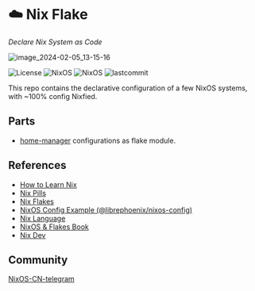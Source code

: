 <h1 align="left">☁️ Nix Flake</h1>
<p align="left">
    <em>Declare Nix System as Code</em>
</p>

![image_2024-02-05_13-15-16](https://github.com/yqlbu/nixos-config/assets/31861128/5bef76fa-d27d-4c76-8f29-1a0e4c91b113)

<p align="left">
    <img src="https://custom-icon-badges.herokuapp.com/github/license/yqlbu/nixos-config?logo=law&color=orange" alt="License"/>
    <img src="https://img.shields.io/static/v1?logo=nixos&logoColor=white&label=&message=Built%20with%20Nix&color=41439a" alt="NixOS"/>
    <img src="https://custom-icon-badges.herokuapp.com/badge/nixos-23.11-navy.svg?logo=nixos&logoColor=white" alt="NixOS">
    <img src="https://custom-icon-badges.herokuapp.com/github/last-commit/yqlbu/nixos-config?logo=history&logoColor=white" alt="lastcommit"/>
</p>

This repo contains the declarative configuration of a few NixOS systems, with ~100% config Nixfied.

## Parts

- [home-manager](https://github.com/nix-community/home-manager) configurations as flake module.

## References

- [How to Learn Nix](https://ianthehenry.com/posts/how-to-learn-nix)
- [Nix Pills](https://nixos.org/guides/nix-pills/index.html)
- [Nix Flakes](https://nixos.wiki/wiki/Flakes)
- [NixOS Config Example (@librephoenix/nixos-config)](https://github.com/librephoenix/nixos-config)
- [Nix Language](https://nixos.org/manual/nix/stable/language/)
- [NixOS & Flakes Book](https://nixos-and-flakes.thiscute.world/)
- [Nix Dev](https://nix.dev/)

## Community

[NixOS-CN-telegram](https://t.me/nixos_zhcn)
